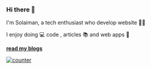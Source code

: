 

### Hi there 👋

I'm Solaiman, a tech enthusiast who develop website 👨‍💻

I enjoy doing :computer: code , articles :books: and web apps :unicorn:

**[read my blogs](https://rathik.dev)**


[![counter](https://endudbihhi3wlau.m.pipedream.net/)](http://tod.ly/3iOKHb2)
